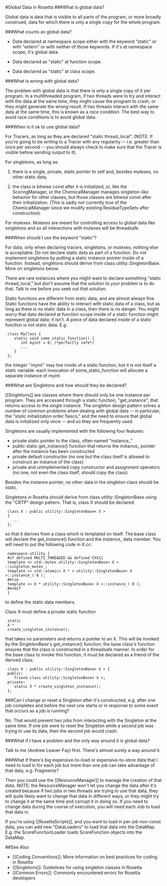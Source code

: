 #Global Data in Rosetta
###What is global data?

Global data is data that is visible to all parts of the program, or more broadly construed, data for which there is only a single copy for the whole program.

###What counts as global data?

* Data declared at namespace scope either with the keyword "static" or with "extern" or with neither of those keywords. 
If it's at namespace scope, it's global data.

* Data declared as "static" at function scope.

* Data declared as "static" at class scope.

###What is wrong with global data?

The problem with global data is that there is only a single copy of it per program.  In a multithreaded program, if two threads were to try and interact with the data at the same time, they might cause the program to crash, or they might generate the wrong result.  If two threads interact with the same data at the same time, this is known as a *race condition.*  The best way to avoid race conditions is to avoid global data.

###When is it ok to use global data?

For Tracers, as long as they are declared "static thread_local".  (NOTE: If you're going to be writing to a Tracer with any regularity -- i.e. greater than once per second -- you should always check to make sure that the Tracer is visible before sending output to it).

For singletons, as long as:
1. there is a single, private, static pointer to self and, besides mutexes, no other static data,

2. the class is bitwise const after it is initialized, or, like the ScoringManager, or the ChemicalManager manages singleton-like behavior for other classes, but those classes are bitwise const after their initialization.  (This is sadly not currently true of the ChemicalManager since we modify existing ResidueTypeSets after construction).

For mutexes.  Mutexes are meant for controlling access to global data like singletons and so all interactions with mutexes will be threadsafe.

###When should I use the keyword "static"?

For data, only when declaring tracers, singletons, or mutexes; nothing else is acceptable.  Do not declare static data as part of a function.  Do not implement singletons by putting a static instance pointer inside of a function.  Instead, singletons should derive from class utility::SingletonBase.  More on singletons below.

There are rare instances where you might want to declare something "static thread_local," but don't assume that the solution to your problem is to do that.  Talk to me before you seek out that solution.

Static functions are different from static data, and are almost always fine.  Static functions have the ability to interact with static data of a class, but as long as there is no static data in a class, then there is no danger.  You might worry that data declared at function scope inside of a static function might represent global data; it isn't. A  piece of data declared inside of a static function is not static data.  E.g.
```
 class MyClass {
    static void some_static_function() {
       int myint = 0; /*perfectly safe*/
       ...
    }
 };
```
the integer ''myint'' may live inside of a static function, but it is not itself a static variable: each invocation of some_static_function will allocate a separate instance of myint.

###What are Singletons and how should they be declared?

[[Singletons]] are classes where there should only be one instance per program.  They are accessed through a static function, "get_instance", that returns access to the single instance.  The singleton design pattern solves a number of common problems when dealing with global data -- in particular, the "static initialization order fiasco," and the need to ensure that global data is initialized only once -- and so they are frequently used.

Singletons are usually implemented with the following four features:
* private static pointer to the class, often named "instance_"
* public static get_instance() function that returns the instance_ pointer after the instance has been constructed
* private default constructor (no one but the class itself is allowed to construct an instance of the class)
* private and unimplemented copy constructor and assignment operators (no one, not even the class itself, should copy the class)

Besides the instance pointer, no other data in the singleton class should be static.

Singletons in Rosetta should derive from class utility::SingletonBase using the "CRTP" design pattern.  That is, class X should be declared:
```
 class X : public utility::SingletonBase< X >
 {
   ...
 };
```
so that it derives from a class which is templated on itself.  The base class will declare the get_instance() function and the instance_ data member.  You will need to put the following code
in X.cc:
```
 namespace utility {
 #if defined MULTI_THREADED && defined CXX11
 template <> std::mutex utility::SingletonBase< X > ::singleton_mutex_;
 template <> std::atomic< X * > utility::SingletonBase< X >::instance_( 0 );
 #else
 template <> X * utility::SingletonBase< X >::instance_( 0 );
 #endif
 }
```
to define the static data members.

Class X must define a private static function
```
 static
 X *
 create_singleton_instance();
```
that takes no parameters and returns a pointer to an X.  This will be invoked by the SingletonBase's get_instance() function; the base class's function ensures that the class is constructed in a threadsafe manner.
In order for the base class to invoke this function, it must be declared as a friend of the derived class.
```
 class X : public utility::SingletonBase< X > {
 public:
    friend class utility::SingletonBase< X >;
 private:
    static X * create_singleton_instance();
 };
```
###Can I change or reset a Singleton after it's constructed, e.g. after one job completes and before the next one starts or in response to some event that occurs as a job is running?

No. That would prevent two jobs from interacting with the Singleton at the same time.  If one job were to reset the Singleton while a second job was trying to use its data, then the second job would crash.

###What if I have a problem and the only way around it is global data?

Talk to me (Andrew Leaver-Fay) first.  There's almost surely a way around it.

###What if there's big expensive-to-load or expensive-to-store data that I need to load in for each job but more than one job can take advantage of that data, e.g. Fragments?

Then you could use the [[ResourceManager]] to manage the creation of that data.  NOTE: the ResourceManager won't let you change the data after it's created because if two jobs in two threads are trying to use that data, they will quite likely want to change that data in different ways, or they might try to change it at the same time and corrupt it in doing so.  If you need to change data during the course of execution, you will need each Job to load that data in.

If you're using [[RosettaScripts]], and you want to load in per-job non-const data, you can add new "DataLoaders" to load that data into the DataMap.  E.g. the ScoreFunctionLoader loads ScoreFunction objects into the DataMap.


##See Also

* [[Coding Conventions]]: More information on best practices for coding in Rosetta
* [[Singletons]]: Guidelines for using singleton classes in Rosetta
* [[Common Errors]]: Commonly encountered errors for Rosetta developers